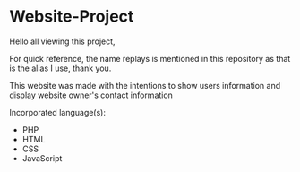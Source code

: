 ﻿# Website-Project
Hello all viewing this project, 

For quick reference, the name replays is mentioned in this repository as that is the alias I use, thank you.

This website was made with the intentions to show users information and display website owner's contact information

Incorporated language(s): 

- PHP
- HTML
- CSS
- JavaScript
